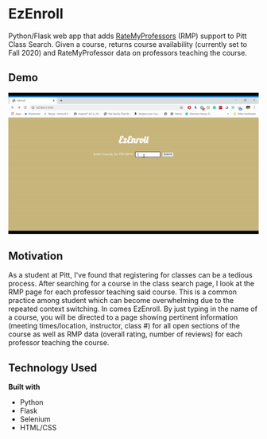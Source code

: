 # EzEnroll
Python/Flask web app that adds [RateMyProfessors](https://www.ratemyprofessors.com/) (RMP) support to Pitt Class Search. Given a course, returns course availability (currently set to Fall 2020) and RateMyProfessor data on professors teaching the course.

## Demo
<img src = "https://github.com/Akisanya/EzEnroll/blob/master/demo.gif" alt="demo gif"/>

## Motivation
As a student at Pitt, I've found that registering for classes can be a tedious process. After searching for a course in the class search page, I look at the RMP page for each professor teaching said course. This is a common practice among student which can become overwhelming due to the repeated context switching. In comes EzEnroll. By just typing in the name of a course, you will be directed to a page showing pertinent information (meeting times/location, instructor, class #) for all open sections of the course as well as RMP data (overall rating, number of reviews) for each professor teaching the course.

## Technology Used
<b>Built with</b>
- Python
- Flask
- Selenium
- HTML/CSS

